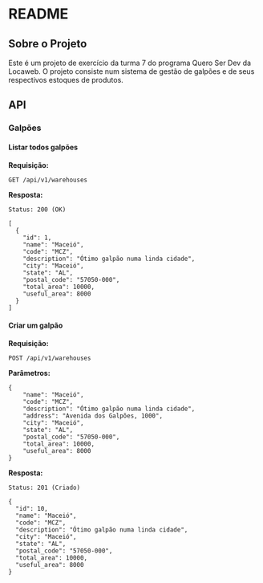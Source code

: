 # README

## Sobre o Projeto

Este é um projeto de exercício da turma 7 do programa Quero Ser Dev da Locaweb. O projeto consiste num sistema de gestão de galpões e de seus respectivos estoques de produtos.



## API

### Galpões

#### Listar todos galpões

**Requisição:**

```
GET /api/v1/warehouses
```

**Resposta:**

```
Status: 200 (OK)

[
  {
    "id": 1,
    "name": "Maceió",
    "code": "MCZ",
    "description": "Ótimo galpão numa linda cidade",
    "city": "Maceió",
    "state": "AL",
    "postal_code": "57050-000",
    "total_area": 10000,
    "useful_area": 8000
  }
]

```

#### Criar um galpão

**Requisição:**

```
POST /api/v1/warehouses
```

**Parâmetros:**

```
{
    "name": "Maceió",
    "code": "MCZ",
    "description": "Ótimo galpão numa linda cidade",
    "address": "Avenida dos Galpões, 1000",
    "city": "Maceió",
    "state": "AL",
    "postal_code": "57050-000",
    "total_area": 10000,
    "useful_area": 8000
}
```

**Resposta:**

```
Status: 201 (Criado)

{
  "id": 10,
  "name": "Maceió",
  "code": "MCZ",
  "description": "Ótimo galpão numa linda cidade",
  "city": "Maceió",
  "state": "AL",
  "postal_code": "57050-000",
  "total_area": 10000,
  "useful_area": 8000
}
``` 